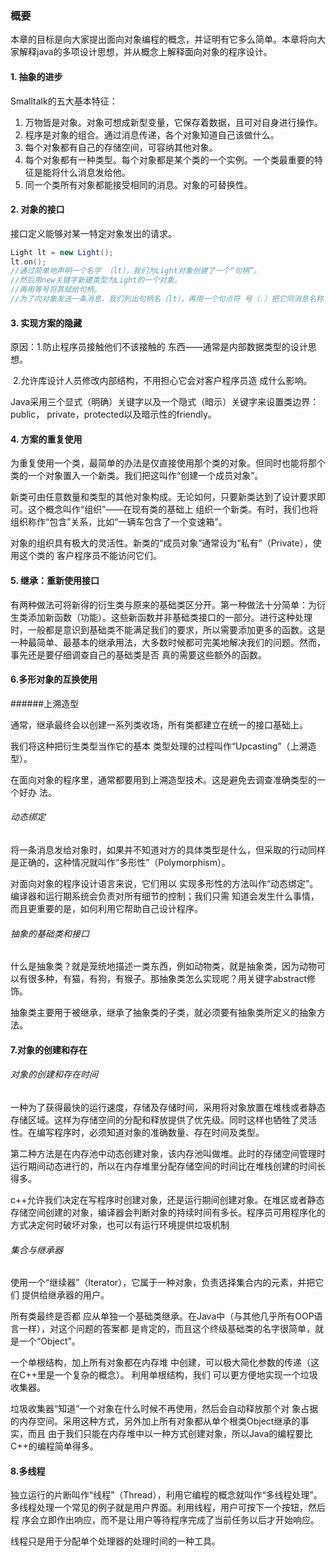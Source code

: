 ### 概要

本章的目标是向大家提出面向对象编程的概念，并证明有它多么简单。本章将向大家解释java的多项设计思想，并从概念上解释面向对象的程序设计。



#### 1. 抽象的进步

Smalltalk的五大基本特征：

1. 万物皆是对象。对象可想成新型变量，它保存着数据，且可对自身进行操作。
2. 程序是对象的组合。通过消息传递，各个对象知道自己该做什么。
3. 每个对象都有自己的存储空间，可容纳其他对象。
4. 每个对象都有一种类型。每个对象都是某个类的一个实例。一个类最重要的特征是能将什么消息发给他。
5. 同一个类所有对象都能接受相同的消息。对象的可替换性。



#### 2. 对象的接口

接口定义能够对某一特定对象发出的请求。

```java
Light lt = new Light();
lt.on();
//通过简单地声明一个名字 （lt），我们为Light对象创建了一个“句柄”。
//然后用new关键字新建类型为Light的一个对象。 
//再用等号将其赋给句柄。
//为了向对象发送一条消息，我们列出句柄名（lt），再用一个句点符 号（.）把它同消息名称（on）连接起来。
```



#### 3. 实现方案的隐藏

原因：1.防止程序员接触他们不该接触的 东西——通常是内部数据类型的设计思想。

​             2.允许库设计人员修改内部结构，不用担心它会对客户程序员造 成什么影响。



Java采用三个显式（明确）关键字以及一个隐式（暗示）关键字来设置类边界：public， private，protected以及暗示性的friendly。



#### 4. 方案的重复使用

为重复使用一个类，最简单的办法是仅直接使用那个类的对象。但同时也能将那个类的一个对象置入一个新类。我们把这叫作“创建一个成员对象”。

新类可由任意数量和类型的其他对象构成。无论如何，只要新类达到了设计要求即可。这个概念叫作“组织”——在现有类的基础上 组织一个新类。有时，我们也将组织称作“包含”关系，比如“一辆车包含了一个变速箱”。

对象的组织具有极大的灵活性。新类的“成员对象”通常设为“私有”（Private），使用这个类的 客户程序员不能访问它们。



#### 5. 继承：重新使用接口

有两种做法可将新得的衍生类与原来的基础类区分开。第一种做法十分简单：为衍生类添加新函数（功能）。这些新函数并非基础类接口的一部分。进行这种处理时，一般都是意识到基础类不能满足我们的要求，所以需要添加更多的函数。这是一种最简单、最基本的继承用法，大多数时候都可完美地解决我们的问题。然而，事先还是要仔细调查自己的基础类是否 真的需要这些额外的函数。



#### 6.多形对象的互换使用

######上溯造型

通常，继承最终会以创建一系列类收场，所有类都建立在统一的接口基础上。

我们将这种把衍生类型当作它的基本 类型处理的过程叫作“Upcasting”（上溯造型）。

在面向对象的程序里，通常都要用到上溯造型技术。这是避免去调查准确类型的一个好办 法。

###### 动态绑定

将一条消息发给对象时，如果并不知道对方的具体类型是什么，但采取的行动同样是正确的，这种情况就叫作“多形性”（Polymorphism）。

对面向对象的程序设计语言来说，它们用以 实现多形性的方法叫作“动态绑定”。编译器和运行期系统会负责对所有细节的控制；我们只需 知道会发生什么事情，而且更重要的是，如何利用它帮助自己设计程序。

###### 抽象的基础类和接口

什么是抽象类？就是笼统地描述一类东西，例如动物类，就是抽象类，因为动物可以有很多种，有猫，有狗，有猴子。那抽象类怎么实现呢？用关键字abstract修饰。

抽象类主要用于被继承，继承了抽象类的子类，就必须要有抽象类所定义的抽象方法。



#### 7.对象的创建和存在

###### 对象的创建和存在时间

一种为了获得最快的运行速度，存储及存储时间，采用将对象放置在堆栈或者静态存储区域。这样为存储空间的分配和释放提供了优先级。同时这样也牺牲了灵活性。在编写程序时，必须知道对象的准确数量、存在时间及类型。

第二种方法是在内存池中动态创建对象，该内存池叫做堆。此时的存储空间管理时运行期间动态进行的，所以在内存堆里分配存储空间的时间比在堆栈创建的时间长得多。

c++允许我们决定在写程序时创建对象，还是运行期间创建对象。在堆区或者静态存储空间创建的对象，编译器会判断对象的持续时间有多长。程序员可用程序化的方式决定何时破坏对象，也可以有运行环境提供垃圾机制



###### 集合与继承器

使用一个“继续器”（Iterator），它属于一种对象，负责选择集合内的元素，并把它们 提供给继承器的用户。

所有类最终是否都 应从单独一个基础类继承。在Java中（与其他几乎所有OOP语言一样），对这个问题的答案都 是肯定的，而且这个终级基础类的名字很简单，就是一个“Object”。

一个单根结构，加上所有对象都在内存堆 中创建，可以极大简化参数的传递（这在C++里是一个复杂的概念）。 利用单根结构，我们 可以更方便地实现一个垃圾收集器。

垃圾收集器“知道”一个对象在什么时候不再使用，然后会自动释放那个对 象占据的内存空间。采用这种方式，另外加上所有对象都从单个根类Object继承的事实，而且 由于我们只能在内存堆中以一种方式创建对象，所以Java的编程要比C++的编程简单得多。



#### 8.多线程

独立运行的片断叫作“线程”（Thread），利用它编程的概念就叫作“多线程处理”。多线程处理一个常见的例子就是用户界面。利用线程，用户可按下一个按钮，然后程 序会立即作出响应，而不是让用户等待程序完成了当前任务以后才开始响应。

线程只是用于分配单个处理器的处理时间的一种工具。





